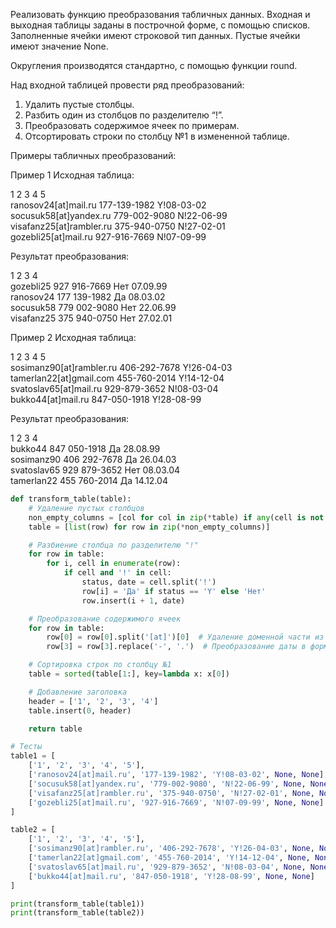 Реализовать функцию преобразования табличных данных. Входная и выходная таблицы заданы в построчной форме, с помощью списков. Заполненные ячейки имеют строковой тип данных. Пустые ячейки имеют значение None.

Округления производятся стандартно, с помощью функции round.

Над входной таблицей провести ряд преобразований:

1. Удалить пустые столбцы.
2. Разбить один из столбцов по разделителю “!”.
3. Преобразовать содержимое ячеек по примерам.
4. Отсортировать строки по столбцу №1 в измененной таблице.

Примеры табличных преобразований:

Пример 1 Исходная таблица:

1	2	3	4	5
<br>
ranosov24[at]mail.ru	177-139-1982	Y!08-03-02
<br>
socusuk58[at]yandex.ru	779-002-9080	N!22-06-99
<br>
visafanz25[at]rambler.ru	375-940-0750	N!27-02-01
<br>
gozebli25[at]mail.ru	927-916-7669	N!07-09-99

Результат преобразования:

1	2	3	4
<br>
gozebli25	927 916-7669	Нет	07.09.99
<br>
ranosov24	177 139-1982	Да	08.03.02
<br>
socusuk58	779 002-9080	Нет	22.06.99
<br>
visafanz25	375 940-0750	Нет	27.02.01

Пример 2 Исходная таблица:

1	2	3	4	5
<br>
sosimanz90[at]rambler.ru	406-292-7678	Y!26-04-03
<br>
tamerlan22[at]gmail.com	455-760-2014	Y!14-12-04
<br>
svatoslav65[at]mail.ru	929-879-3652	N!08-03-04
<br>
bukko44[at]mail.ru	847-050-1918	Y!28-08-99

Результат преобразования:

1	2	3	4
<br>
bukko44	847 050-1918	Да	28.08.99
<br>
sosimanz90	406 292-7678	Да	26.04.03
<br>
svatoslav65	929 879-3652	Нет	08.03.04
<br>
tamerlan22	455 760-2014	Да	14.12.04

```python
def transform_table(table):
    # Удаление пустых столбцов
    non_empty_columns = [col for col in zip(*table) if any(cell is not None for cell in col)]
    table = [list(row) for row in zip(*non_empty_columns)]

    # Разбиение столбца по разделителю "!"
    for row in table:
        for i, cell in enumerate(row):
            if cell and '!' in cell:
                status, date = cell.split('!')
                row[i] = 'Да' if status == 'Y' else 'Нет'
                row.insert(i + 1, date)

    # Преобразование содержимого ячеек
    for row in table:
        row[0] = row[0].split('[at]')[0]  # Удаление доменной части из email
        row[3] = row[3].replace('-', '.')  # Преобразование даты в формат дд.мм.гг

    # Сортировка строк по столбцу №1
    table = sorted(table[1:], key=lambda x: x[0])

    # Добавление заголовка
    header = ['1', '2', '3', '4']
    table.insert(0, header)

    return table

# Тесты
table1 = [
    ['1', '2', '3', '4', '5'],
    ['ranosov24[at]mail.ru', '177-139-1982', 'Y!08-03-02', None, None],
    ['socusuk58[at]yandex.ru', '779-002-9080', 'N!22-06-99', None, None],
    ['visafanz25[at]rambler.ru', '375-940-0750', 'N!27-02-01', None, None],
    ['gozebli25[at]mail.ru', '927-916-7669', 'N!07-09-99', None, None]
]

table2 = [
    ['1', '2', '3', '4', '5'],
    ['sosimanz90[at]rambler.ru', '406-292-7678', 'Y!26-04-03', None, None],
    ['tamerlan22[at]gmail.com', '455-760-2014', 'Y!14-12-04', None, None],
    ['svatoslav65[at]mail.ru', '929-879-3652', 'N!08-03-04', None, None],
    ['bukko44[at]mail.ru', '847-050-1918', 'Y!28-08-99', None, None]
]

print(transform_table(table1))
print(transform_table(table2))
```
